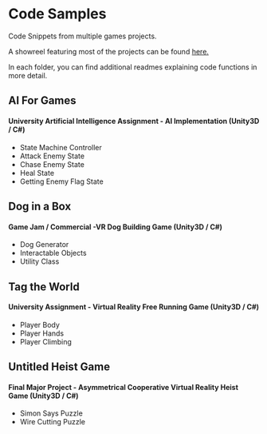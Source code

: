 # Code Samples
Code Snippets from multiple games projects.

A showreel featuring most of the projects can be found [here.](https://www.youtube.com/watch?v=9hqB8XZkUA0&feature=youtu.be)

In each folder, you can find additional readmes explaining code functions in more detail.

## AI For Games
#### University Artificial Intelligence Assignment - AI Implementation (Unity3D / C#)
* State Machine Controller
* Attack Enemy State
* Chase Enemy State
* Heal State
* Getting Enemy Flag State

## Dog in a Box
#### Game Jam / Commercial  -VR Dog Building Game (Unity3D / C#)
* Dog Generator
* Interactable Objects
* Utility Class


## Tag the World
#### University Assignment  - Virtual Reality Free Running Game (Unity3D / C#)
* Player Body
* Player Hands
* Player Climbing

## Untitled Heist Game
#### Final Major Project  - Asymmetrical Cooperative Virtual Reality Heist Game (Unity3D / C#)
* Simon Says Puzzle
* Wire Cutting Puzzle
